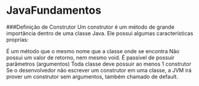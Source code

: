# JavaFundamentos
###Definição de Construtor
Um construtor é um método de grande importância dentro de uma classe Java. Ele possui algumas características proprias:

É um método que o mesmo nome que a classe onde se encontra
Não possui um valor de retorno, nem mesmo void.
É passível de possuir parâmetros (argumentos)
Toda classe deve possuir ao menos 1 construtor
Se o desenvolvedor não escrever um construtor em uma classe, a JVM irá prover um construtor sem argumentos, também chamado de default.
